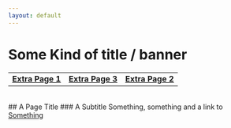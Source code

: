 ```yaml
---
layout: default
---
```


# Some Kind of title / banner

|    |    |    |
|----|----|----|
| [__Extra Page 1__](./Extra_Page_1.html) | [__Extra Page 3__](./Extra_Page_2.html) | [__Extra Page 2__](./Extra_Page_2.html) |

<br/>
## A Page Title
### A Subtitle 
Something, something and a link to  <a href="https://en.wikipedia.org/wiki/Something_(concept)"> Something</a>
